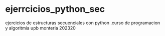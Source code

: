 # ejerrcicios_python_sec
ejercicios de estructuras secuenciales con python .curso de programacion y algoritmia upb monteria 202320
